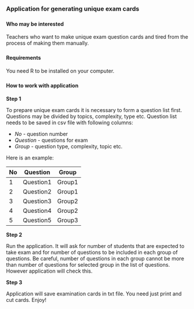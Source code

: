 
### Application for generating unique exam cards
###

#### Who may be interested

Teachers who want to make unique exam question cards and tired from the process of making them manually.

###

#### Requirements

You need R to be installed on your computer.

###

#### How to work with application

__Step 1__

To prepare unique exam cards it is necessary to form a question list first. Questions may be divided by topics, complexity, type etc. Question list needs to be saved in csv file with following columns: 

* _No_ - question number
* _Question_ - questions for exam
* _Group_ - question type, complexity, topic etc.

Here is an example:

No | Question  |  Group
---|-----------|--------
1  | Question1 |  Group1
2  | Question2 |  Group1
3  | Question3 |  Group2
4  | Question4 |  Group2
5  | Question5 |  Group3

__Step 2__

Run the application. It will ask for number of students that are expected to take exam and for number of questions to be included in each group of questions. Be careful, number of questions in each group cannot be more than number of questions for selected group in the list of questions. However application will check this.

__Step 3__

Application will save examination cards in txt file. You need just print and cut cards.
Enjoy!

